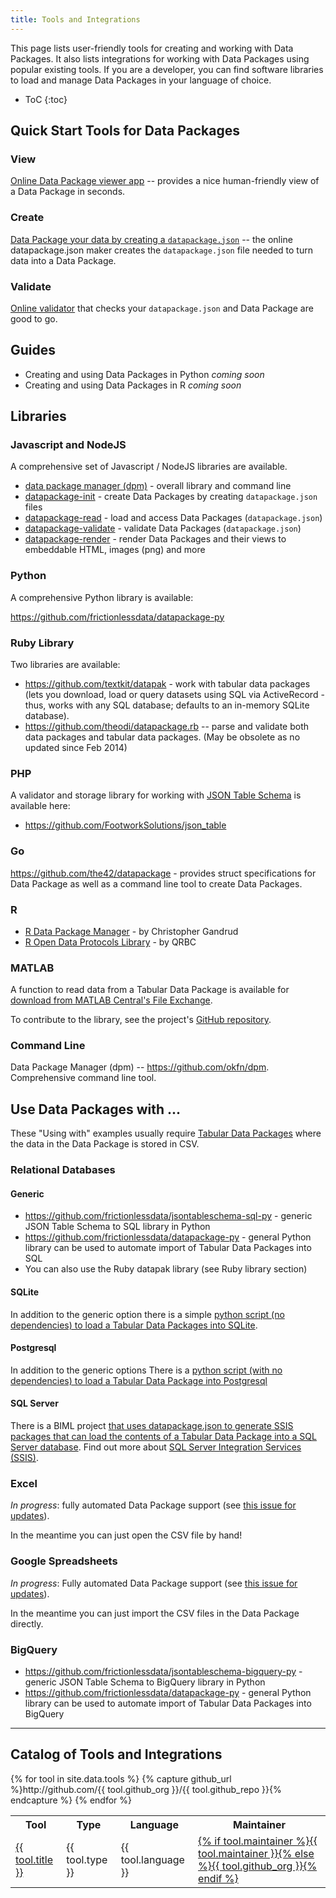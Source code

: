 ```yaml
---
title: Tools and Integrations
---
```


This page lists user-friendly tools for creating and working with Data Packages.  It also lists integrations for working with Data Packages using popular existing tools.  If you are a developer, you can find software libraries to load and manage Data Packages in your language of choice.

* ToC
{:toc}

## Quick Start Tools for Data Packages

### View

[Online Data Package viewer app][viewer-app] -- provides a nice human-friendly view of a Data Package in seconds.

[viewer-app]: http://data.okfn.org/tools/view

### Create

[Data Package your data by creating a `datapackage.json`][create-app] -- the online datapackage.json maker creates the <code>datapackage.json</code> file needed to turn data into a Data Package.

[create-app]: http://datapackagist.okfnlabs.org/

### Validate

[Online validator][validate-app] that checks your <code>datapackage.json</code> and Data Package are good to go.

[validate-app]: http://data.okfn.org/tools/validate

## Guides

* Creating and using Data Packages in Python *coming soon*
* Creating and using Data Packages in R *coming soon*

## Libraries

### Javascript and NodeJS

A comprehensive set of Javascript / NodeJS libraries are available.

* <a href="https://github.com/frictionlessdata/dpm">data package manager (dpm)</a> - overall library and command line
* <a href="https://github.com/frictionlessdata/datapackage-init-js">datapackage-init</a> - create Data Packages by creating <code>datapackage.json</code> files
* <a href="https://github.com/frictionlessdata/datapackage-read-js">datapackage-read</a> - load and access Data Packages (<code>datapackage.json</code>)
* <a href="https://github.com/frictionlessdata/datapackage-validate-js">datapackage-validate</a> - validate Data Packages (<code>datapackage.json</code>)
* <a href="https://github.com/frictionlessdata/datapackage-render-js">datapackage-render</a> - render Data Packages and their views to embeddable HTML, images (png) and more

### Python

A comprehensive Python library is available:

<https://github.com/frictionlessdata/datapackage-py>

### Ruby Library

Two libraries are available:

* <https://github.com/textkit/datapak> - work with tabular data packages (lets you download, load or query datasets using SQL via ActiveRecord - thus, works with any SQL database; defaults to an in-memory SQLite database).
* <https://github.com/theodi/datapackage.rb> -- parse and validate both data packages and tabular data packages. (May be obsolete as no updated since Feb 2014)

### PHP

A validator and storage library for working with [JSON Table Schema](http://frictionlessdata.io/guides/json-table-schema/) is available here:

* <https://github.com/FootworkSolutions/json_table> 

### Go

<https://github.com/the42/datapackage> - provides struct specifications for Data Package as well as a command line tool to create Data Packages.

### R

* <a href="https://github.com/christophergandrud/dpmr">R Data Package Manager</a> - by Christopher Gandrud
* <a href="https://github.com/QBRC/RODProt">R Open Data Protocols Library</a> - by QRBC 

### MATLAB

A function to read data from a Tabular Data Package is available for <a href="http://www.mathworks.com/matlabcentral/fileexchange/47506-read-tabular-data-package">
        download from MATLAB Central's File Exchange</a>.

To contribute to the library, see the project's <a href="https://github.com/KrisKusano/datapackage">GitHub repository</a>.

### Command Line

Data Package Manager (dpm) -- https://github.com/okfn/dpm. Comprehensive command line tool.

## Use Data Packages with ...

These "Using with" examples usually require [Tabular Data Packages][tdp] where the data in the Data Package is stored in CSV.

[tdp]: /doc/tabular-data-package/

### Relational Databases

#### Generic

* <https://github.com/frictionlessdata/jsontableschema-sql-py> - generic JSON Table Schema to SQL library in Python
* <https://github.com/frictionlessdata/datapackage-py> - general Python library can be used to automate import of Tabular Data Packages into SQL
* You can also use the Ruby datapak library (see Ruby library section)

#### SQLite

In addition to the generic option there is a simple <a href="https://github.com/okfn/dptools/blob/master/bin/load-sqlite.py">python script (no dependencies) to load a Tabular Data Packages into SQLite</a>.

#### Postgresql

In addition to the generic options There is a <a href="https://github.com/okfn/dptools/blob/master/bin/load-postgresql.py">python script (with no dependencies) to load a Tabular Data Package into Postgresql</a>

#### SQL Server

There is a BIML project <a href="https://github.com/bimlscript/BETDPI"> that uses datapackage.json to generate SSIS packages that can load the contents of a Tabular Data Package into a SQL Server database</a>. Find out more about <a href="http://en.wikipedia.org/wiki/SQL_Server_Integration_Services">SQL Server Integration Services (SSIS)</a>.

### Excel

*In progress*: fully automated Data Package support (see [this issue for updates][excel-support]).

In the meantime you can just open the CSV file by hand!

[excel-support]: https://github.com/frictionlessdata/ideas/issues/41

### Google Spreadsheets

*In progress*: Fully automated Data Package support (see [this issue for updates][gdocs-support]).

In the meantime you can just import the CSV files in the Data Package directly.

[gdocs-support]: https://github.com/okfn/data.okfn.org/issues/24

### BigQuery

* <https://github.com/frictionlessdata/jsontableschema-bigquery-py> - generic JSON Table Schema to BigQuery library in Python
* <https://github.com/frictionlessdata/datapackage-py> - general Python library can be used to automate import of Tabular Data Packages into BigQuery

---

## Catalog of Tools and Integrations

<table>
  <tr><th>Tool</th><th>Type</th><th>Language</th><th>Maintainer</th></tr>
  {% for tool in site.data.tools %}
  {% capture github_url %}http://github.com/{{ tool.github_org }}/{{ tool.github_repo }}{% endcapture %}
  <tr>
    <td><a href="{% if tool.url %}{{tool.url}}{% else %}{{ github_url }}{% endif %}">{{ tool.title }}</a></td>
    <td>{{ tool.type }}</td>
    <td>{{ tool.language }}</td>
    <td><a href="{% if tool.maintainer_url %}{{ tool.maintainer_url }}{% else %}http://github.com/{{ tool.github_org }}{% endif %}">{% if tool.maintainer %}{{ tool.maintainer }}{% else %}{{ tool.github_org }}{% endif %}</a></td>
  </tr>
  {% endfor %}
</table>

